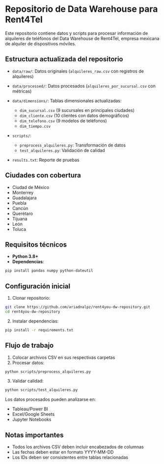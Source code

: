 # Repositorio de Data Warehouse para Rent4Tel  

Este repositorio contiene datos y scripts para procesar información de alquileres de teléfonos del Data Warehouse de Rent4Tel, empresa mexicana de alquiler de dispositivos móviles.  

## Estructura actualizada del repositorio  
- `data/raw/`: Datos originales (`alquileres_raw.csv` con registros de alquileres)  
- `data/processed/`: Datos procesados (`alquileres_por_sucursal.csv` con métricas)  
- `data/dimensions/`: Tablas dimensionales actualizadas:  
  - `dim_sucursal.csv` (9 sucursales en principales ciudades)  
  - `dim_cliente.csv` (10 clientes con datos demográficos)  
  - `dim_telefono.csv` (9 modelos de teléfonos)  
  - `dim_tiempo.csv`  

- `scripts/`:  
  - `preprocess_alquileres.py`: Transformación de datos  
  - `test_alquileres.py`: Validación de calidad  
- `results.txt`: Reporte de pruebas  

## Ciudades con cobertura  
- Ciudad de México  
- Monterrey  
- Guadalajara  
- Puebla  
- Cancún  
- Querétaro  
- Tijuana  
- León  
- Toluca  

## Requisitos técnicos  
- **Python 3.8+**  
- **Dependencias**:  
```bash  
pip install pandas numpy python-dateutil  
```  

## Configuración inicial  
1. Clonar repositorio:  
```bash  
git clone https://github.com/ariadnalpz/rent4you-dw-repository.git  
cd rent4you-dw-repository  
```  

2. Instalar dependencias:  
```bash  
pip install -r requirements.txt  
```  

## Flujo de trabajo  
1. Colocar archivos CSV en sus respectivas carpetas  
2. Procesar datos:  
```bash  
python scripts/preprocess_alquileres.py  
```  
3. Validar calidad:  
```bash  
python scripts/test_alquileres.py  
```  

Los datos procesados pueden analizarse en:  
- Tableau/Power BI  
- Excel/Google Sheets  
- Jupyter Notebooks  

## Notas importantes  
- Todos los archivos CSV deben incluir encabezados de columnas  
- Las fechas deben estar en formato YYYY-MM-DD  
- Los IDs deben ser consistentes entre tablas relacionadas  
